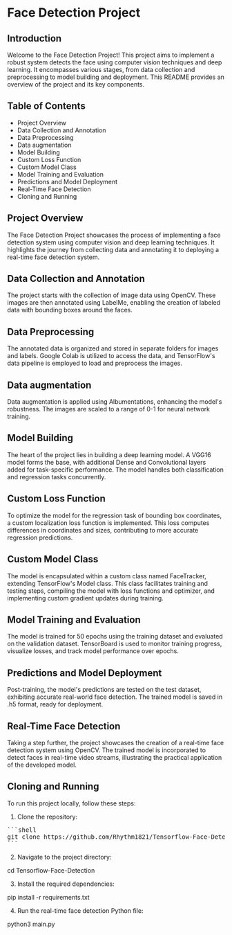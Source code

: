 # Face Detection Project

## Introduction

Welcome to the Face Detection Project! This project aims to implement a robust system detects the face using computer vision techniques and deep learning. It encompasses various stages, from data collection and preprocessing to model building and deployment. This README provides an overview of the project and its key components.

## Table of Contents

* Project Overview
* Data Collection and Annotation
* Data Preprocessing
* Data augmentation
* Model Building
* Custom Loss Function
* Custom Model Class
* Model Training and Evaluation
* Predictions and Model Deployment
* Real-Time Face Detection
* Cloning and Running

## Project Overview

The Face Detection Project showcases the process of implementing a face detection system using computer vision and deep learning techniques. It highlights the journey from collecting data and annotating it to deploying a real-time face detection system.

## Data Collection and Annotation

The project starts with the collection of image data using OpenCV. These images are then annotated using LabelMe, enabling the creation of labeled data with bounding boxes around the faces.

## Data Preprocessing

The annotated data is organized and stored in separate folders for images and labels. Google Colab is utilized to access the data, and TensorFlow's data pipeline is employed to load and preprocess the images. 

## Data augmentation
Data augmentation is applied using Albumentations, enhancing the model's robustness. The images are scaled to a range of 0-1 for neural network training.

## Model Building

The heart of the project lies in building a deep learning model. A VGG16 model forms the base, with additional Dense and Convolutional layers added for task-specific performance. The model handles both classification and regression tasks concurrently.

## Custom Loss Function

To optimize the model for the regression task of bounding box coordinates, a custom localization loss function is implemented. This loss computes differences in coordinates and sizes, contributing to more accurate regression predictions.

## Custom Model Class

The model is encapsulated within a custom class named FaceTracker, extending TensorFlow's Model class. This class facilitates training and testing steps, compiling the model with loss functions and optimizer, and implementing custom gradient updates during training.

## Model Training and Evaluation

The model is trained for 50 epochs using the training dataset and evaluated on the validation dataset. TensorBoard is used to monitor training progress, visualize losses, and track model performance over epochs.

## Predictions and Model Deployment

Post-training, the model's predictions are tested on the test dataset, exhibiting accurate real-world face detection. The trained model is saved in .h5 format, ready for deployment.

## Real-Time Face Detection

Taking a step further, the project showcases the creation of a real-time face detection system using OpenCV. The trained model is incorporated to detect faces in real-time video streams, illustrating the practical application of the developed model.

## Cloning and Running
To run this project locally, follow these steps:

1. Clone the repository:
   
<pre>
```shell
git clone https://github.com/Rhythm1821/Tensorflow-Face-Detection.git
```
</pre>

2. Navigate to the project directory:

cd Tensorflow-Face-Detection

3. Install the required dependencies:

pip install -r requirements.txt

4. Run the real-time face detection Python file:

python3 main.py
